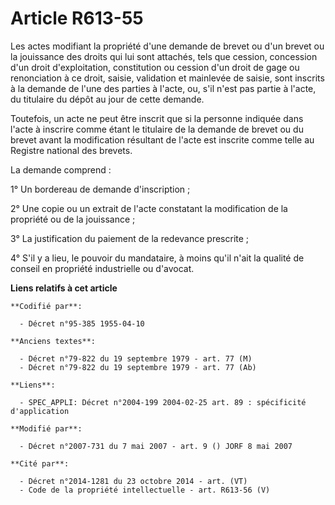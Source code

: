 # Article R613-55

Les actes modifiant la propriété d'une demande de brevet ou d'un brevet ou la jouissance des droits qui lui sont attachés,
tels que cession, concession d'un droit d'exploitation, constitution ou cession d'un droit de gage ou renonciation à ce
droit, saisie, validation et mainlevée de saisie, sont inscrits à la demande de l'une des parties à l'acte, ou, s'il n'est
pas partie à l'acte, du titulaire du dépôt au jour de cette demande.

Toutefois, un acte ne peut être inscrit que si la personne indiquée dans l'acte à inscrire comme étant le titulaire de la
demande de brevet ou du brevet avant la modification résultant de l'acte est inscrite comme telle au Registre national des
brevets.

La demande comprend :

1° Un bordereau de demande d'inscription ;

2° Une copie ou un extrait de l'acte constatant la modification de la propriété ou de la jouissance ;

3° La justification du paiement de la redevance prescrite ;

4° S'il y a lieu, le pouvoir du mandataire, à moins qu'il n'ait la qualité de conseil en propriété industrielle ou d'avocat.

**Liens relatifs à cet article**

	**Codifié par**:

	  - Décret n°95-385 1955-04-10

	**Anciens textes**:

	  - Décret n°79-822 du 19 septembre 1979 - art. 77 (M)
	  - Décret n°79-822 du 19 septembre 1979 - art. 77 (Ab)

	**Liens**:

	  - SPEC_APPLI: Décret n°2004-199 2004-02-25 art. 89 : spécificité d'application

	**Modifié par**:

	  - Décret n°2007-731 du 7 mai 2007 - art. 9 () JORF 8 mai 2007

	**Cité par**:

	  - Décret n°2014-1281 du 23 octobre 2014 - art. (VT)
	  - Code de la propriété intellectuelle - art. R613-56 (V)
